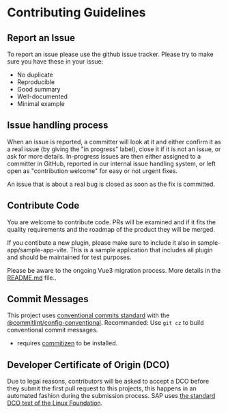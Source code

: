 # Contributing Guidelines

## Report an Issue

To report an issue please use the github issue tracker. Please try to make sure you have these in your issue:

- No duplicate
- Reproducible
- Good summary
- Well-documented
- Minimal example

## Issue handling process

When an issue is reported, a committer will look at it and either confirm it as a real issue (by giving the "in progress" label), close it if it is not an issue, or ask for more details. In-progress issues are then either assigned to a committer in GitHub, reported in our internal issue handling system, or left open as "contribution welcome" for easy or not urgent fixes.

An issue that is about a real bug is closed as soon as the fix is committed.

## Contribute Code

You are welcome to contribute code. PRs will be examined and if it fits the quality requirements and the roadmap of the product they will be merged.

If you contibute a new plugin, please make sure to include it also in sample-app/sample-app-vite. This is a sample application
that includes all plugin and should be maintained for test purposes.

Please be aware to the ongoing Vue3 migration process. More details in the [README.md](README.md) file..

## Commit Messages

This project uses [conventional commits standard](https://www.conventionalcommits.org/en/v1.0.0-beta.2/#specification) with the [@commitlint/config-conventional](https://github.com/conventional-changelog/commitlint/tree/master/%40commitlint/config-conventional).
Recommanded: Use `git cz` to build conventional commit messages.

- requires [commitizen](https://github.com/commitizen/cz-cli#installing-the-command-line-tool) to be installed.

## Developer Certificate of Origin (DCO)

Due to legal reasons, contributors will be asked to accept a DCO before they submit the first pull request to this projects, this happens in an automated fashion during the submission process. SAP uses [the standard DCO text of the Linux Foundation](https://developercertificate.org/).
